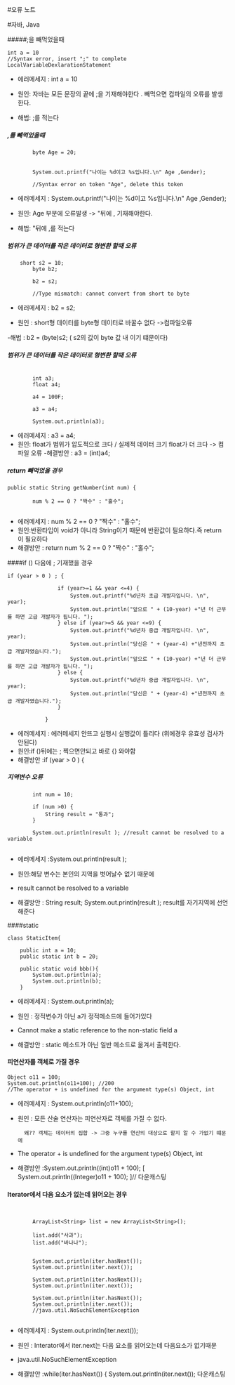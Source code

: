 #오류 노트

#자바, Java




#####;을 빼먹었을때

```
int a = 10
//Syntax error, insert ";" to complete LocalVariableDexlarationStatement
```


- 에러메세지 : int a = 10
- 원인: 자바는 모든 문장의 끝에 ;을 기재해야한다 . 빼먹으면 컴파일의 오류를 발생한다.

- 해법: ;를 적는다








##### ,를 뺴먹었을떄 

```
		byte Age = 20;
		

		System.out.printf("나이는 %d이고 %s입니다.\n" Age ,Gender);
		
		//Syntax error on token "Age", delete this token
```

- 에러메세지 : 	System.out.printf("나이는 %d이고 %s입니다.\n" Age ,Gender);

- 원인: Age 부분에 오류발생 -> "뒤에 , 기재해야한다.

- 해법: "뒤에 ,를 적는다






##### 범위가 큰 데이터를 작은 데이터로 형변환 할때 오류

```
	short s2 = 10;
		byte b2;
		
		b2 = s2;
		
		//Type mismatch: cannot convert from short to byte
```

- 에러메세지 : 	b2 = s2; 
		
- 원인 : short형 데이터를 byte형 데이터로 바꿀수 없다 ->컴파일오류

-해법 :   b2 = (byte)s2; ( s2의 값이 byte 값 내 이기 떄문이다)
          






##### 범위가 큰 데이터를 작은 데이터로 형변환 할때 오류


```

		int a3;
		float a4;
		
		a4 = 100F;
		
		a3 = a4;
		
		System.out.println(a3);
```

	
- 에러메세지 : a3 = a4;
- 원인: float가 범위가 압도적으로 크다 / 실제적 데이터 크기 float가 더 크다  -> 컴파일 오류
-해결방안 : a3 = (int)a4;



##### return 빼먹었을 경우

```
public static String getNumber(int num) {
		
		num % 2 == 0 ? "짝수" : "홀수";
		
```
- 에러메세지 : 	num % 2 == 0 ? "짝수" : "홀수";
- 원인:반환타입이 void가 아니라 String이기 때문에 반환값이 필요하다.즉 return 이 필요하다
- 해결방안 : return 	num % 2 == 0 ? "짝수" : "홀수";


####if () 다음에 ; 기재했을 경우

```
if (year > 0 ) ; {
				
				if (year>=1 && year <=4) {
					System.out.printf("%d년차 초급 개발자입니다. \n", year);
					System.out.println("앞으로 " + (10-year) +"년 더 근무를 하면 고급 개발자가 됩니다. ");
				} else if (year>=5 && year <=9) {
					System.out.printf("%d년차 중급 개발자입니다. \n", year);
					System.out.println("당신은 " + (year-4) +"년전까지 초급 개발자였습니다.");
					System.out.println("앞으로 " + (10-year) +"년 더 근무를 하면 고급 개발자가 됩니다. ");
				} else {
					System.out.printf("%d년차 중급 개발자입니다. \n", year);
					System.out.println("당신은 " + (year-4) +"년전까지 초급 개발자였습니다.");
				}

			}
```

- 에러메세지 : 에러메세지 안뜨고 실행시 실행값이 틀리다 (위에경우 유효성 검사가 안된다)
- 원인:if ()뒤에는 ; 찍으면안되고 바로 {} 와야함
- 해결방안 :if (year > 0 )  {
		

		
##### 지역변수 오류 
```
		int num = 10;
		
		if (num >0) {
			String result = "통과";
		}
		
		System.out.println(result ); //result cannot be resolved to a variable
		
```
- 에러메세지 :System.out.println(result );
- 원인:해당 변수는 본인의 지역을 벗어날수 없기 때문에 

- result cannot be resolved to a variable
- 해결방안 : String result;
			System.out.println(result );
			result를 자기지역에 선언해준다
		

####static
```
class StaticItem{

	public int a = 10;
	public static int b = 20;
	
	public static void bbb(){
		System.out.println(a);
		System.out.println(b);
	}
```
- 에러메세지 : System.out.println(a);
- 원인 : 정적변수가 아닌 a가 정적메소드에 들어가있다 

- Cannot make a static reference to the non-static field a

- 해결방안 : static 메소드가 아닌 일반 메소드로 옮겨서 출력한다.




#### 피연산자를 객체로 가질 경우 

```
Object o11 = 100;
System.out.println(o11+100); //200 
//The operator + is undefined for the argument type(s) Object, int
```
- 에러메세지 : System.out.println(o11+100);
- 원인 : 모든 산술 연산자는 피연산자로 객체를 가질 수 없다.
  		
  		왜?? 객체는 데이터의 집합 -> 그중 누구를 연산의 대상으로 할지 알 수 가없기 떄문에

- The operator + is undefined for the argument type(s) Object, int

- 해결방안 :System.out.println((int)o11 + 100); 
		[ System.out.println((Integer)o11 + 100); ]// 다운캐스팅
		
####  Iterator에서 다음 요소가 없는데 읽어오는 경우 	
 
```		

		
		ArrayList<String> list = new ArrayList<String>();
		
		list.add("사과");
		list.add("바나나");
		
		
		System.out.println(iter.hasNext());
		System.out.println(iter.next());
	
		System.out.println(iter.hasNext());
		System.out.println(iter.next());
	
		System.out.println(iter.hasNext()); 
		System.out.println(iter.next());    
		//java.util.NoSuchElementException  
		
```
		
		
- 에러메세지 : 	System.out.println(iter.next()); 
- 원인 : Interator에서 iter.next는 다음 요소를 읽어오는데 다음요소가 없기때문

- java.util.NoSuchElementException

- 해결방안 :while(iter.hasNext()) {
			System.out.println(iter.next()); 다운캐스팅